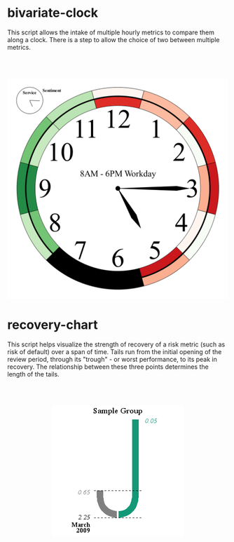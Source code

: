 # bivariate-clock
This script allows the intake of multiple hourly metrics to compare them along a clock.  There is a step to allow the choice of two between multiple metrics.

<br></br>
<div style="text-align: center;">

![Recovery chart with trough](bivariate-clock/bivariate-clock.png)

</div>

# recovery-chart

This script helps visualize the strength of recovery of a risk metric (such as risk of default) over a span of time.  Tails run from the initial opening of the review period, through its "trough" - or worst performance, to its peak in recovery.  The relationship between these three points determines the length of the tails.

<br></br>
<div style="text-align: center;">

![Recovery chart with trough](recovery-chart/recovery-chart.png)

</div>